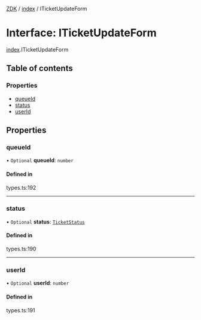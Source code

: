 [ZDK](../README.md) / [index](../modules/index.md) / ITicketUpdateForm

# Interface: ITicketUpdateForm

[index](../modules/index.md).ITicketUpdateForm

## Table of contents

### Properties

- [queueId](index.ITicketUpdateForm.md#queueid)
- [status](index.ITicketUpdateForm.md#status)
- [userId](index.ITicketUpdateForm.md#userid)

## Properties

### queueId

• `Optional` **queueId**: `number`

#### Defined in

types.ts:192

___

### status

• `Optional` **status**: [`TicketStatus`](../modules/index.md#ticketstatus)

#### Defined in

types.ts:190

___

### userId

• `Optional` **userId**: `number`

#### Defined in

types.ts:191
